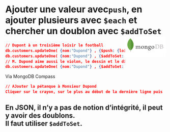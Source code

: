 # Ajouter une valeur avec`push`, en ajouter plusieurs avec `$each` et chercher un doublon avec `$addToSet` <a href="../../"> <img src="https://github.com/MiKL5/BI/blob/master/assets/mongodb-ar21.svg" alt="MongoDB" align="right" height="64px"> </a>
```json
// Dupont à un troisième loisir le football
db.customers.updateOne( {nom:"Dupond"} , {$push: {loisir:"football"} } );
db.customers.updateOne( {nom:"Dupond"} , {$addToSet: {loisir:"football"} } ); // pas de modification
// M. Dupond aime aussi le violon, le dessin et le digital-art
db.customers.updateOne( {nom:"Dupond"} , {$addToSet: {loisir:{$each:["violon" , "dessin" , "digital-art"] } } } ); // Réussi

```
Via MongoDB Compass
```json
// AJouter la pétanque à Monsieur Dupond
Cliquer sur le crayon, sur le plus au début de la dernière ligne puis 'Add item after 2', noté pétanque, puis cliquer sur 'UPDATE'. // Il est possible d'ajouter entre n'importe quelle ligne. Autant de document nécessaire sont ajoutable.
```
**En JSON, il n’y a pas de notion d’intégrité, il peut y avoir des doublons.**  
**Il faut utiliser `$addToSet`.**
---